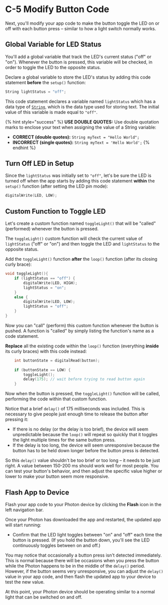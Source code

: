 # C-5 Modify Button Code

Next, you'll modify your app code to make the button toggle the LED on or off with each button press – similar to how a light switch normally works.

## Global Variable for LED Status

You'll add a global variable that track the LED's current status \("off" or "on"\). Whenever the button is pressed, this variable will be checked, in order to toggle the LED to the opposite status.

Declare a global variable to store the LED's status by adding this code statement **before** the `setup()` function:

```cpp
String lightStatus = "off";
```

This code statement declares a variable named `lightStatus` which has a data type of [`String`](http://www.wiring.org.co/reference/String.html), which is the data type used for storing text.  The initial value of this variable is made equal to `"off"`.

{% hint style="success" %}
**USE DOUBLE QUOTES:**  Use double quotation marks to enclose your text when assigning the value of a String variable:

* **CORRECT \(double quotes\):**  `String myText = "Hello World";`
* **INCORRECT \(single quotes\):**  `String myText = 'Hello World';`
{% endhint %}

## Turn Off LED in Setup

Since the `lightStatus` was initially set to `"off"`, let's be sure the LED is turned off when the app starts by adding this code statement **within** the `setup()` function \(after setting the LED pin mode\):

```cpp
digitalWrite(LED, LOW);
```

## Custom Function to Toggle LED

Let's create a custom function named `toggleLight()` that will be "called" \(performed\) whenever the button is pressed.

The `toggleLight()` custom function will check the current value of `lightStatus` \("off" or "on"\) and then toggle the LED and `lightStatus` to the opposite status.

Add the `toggleLight()` function **after** the `loop()` function \(after its closing curly brace\):

```cpp
void toggleLight(){
    if (lightStatus == "off") {
        digitalWrite(LED, HIGH);
        lightStatus = "on";
    }
    else {
        digitalWrite(LED, LOW);
        lightStatus = "off";
    }
}
```

Now you can "call" \(perform\) this custom function whenever the button is pushed. A function is "called" by simply listing the function's name as a code statement.

**Replace** all the existing code within the `loop()` function \(everything **inside** its curly braces\) with this code instead:

```cpp
    int buttonState = digitalRead(button);
    
    if (buttonState == LOW) {
        toggleLight();
        delay(175); // wait before trying to read button again
    }
```

Now when the button is pressed, the `toggleLight()` function will be called, performing the code within that custom function.

Notice that a brief `delay()` of 175 milliseconds was included. This is necessary to give people just enough time to release the button after pressing it:

* If there is no delay \(or the delay is too brief\), the device will seem unpredictable because the `loop()` will repeat so quickly that it toggles the light multiple times for the same button press.
* If the delay is too long, the device will seem unresponsive because the button has to be held down longer before the button press is detected.

So this `delay()` value shouldn't be too brief or too long – it needs to be just right. A value between 150-200 ms should work well for most people. You can test your button's behavior, and then adjust the specific value higher or lower to make your button seem more responsive.

## Flash App to Device

Flash your app code to your Photon device by clicking the **Flash** icon in the left navigation bar. 

Once your Photon has downloaded the app and restarted, the updated app will start running:

* Confirm that the LED light toggles between "on" and "off" each time the button is pressed. \(If you hold the button down, you'll see the LED continuously toggles between on and off.\)

You may notice that occasionally a button press isn't detected immediately.  This is normal because there will be occasions when you press the button while the Photon happens to be in the middle of the `delay()` period. However, if the button seems very unresponsive, you can adjust the `delay()` value in your app code, and then flash the updated app to your device to test the new value.

At this point, your Photon device should be operating similar to a normal light that can be switched on and off.



